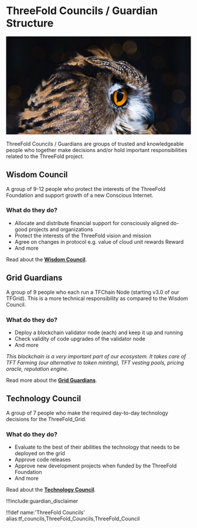 # ThreeFold Councils / Guardian Structure

![](img/owl.jpg)

ThreeFold Councils / Guardians are groups of trusted and knowledgeable people who together make decisions and/or hold important responsibilities related to the ThreeFold project.

## Wisdom Council

A group of 9-12 people who protect the interests of the ThreeFold Foundation and support growth of a new Conscious Internet.

### What do they do?

- Allocate and distribute financial support for consciously aligned do-good projects and organizations
- Protect the interests of the ThreeFold vision and mission
- Agree on changes in protocol e.g. value of cloud unit rewards Reward
- And more

Read about the [**Wisdom Council**](wisdom_council).

## Grid Guardians

A group of 9 people who each run a TFChain Node (starting v3.0 of our TFGrid). This is a more technical responsibility as compared to the Wisdom Council.

### What do they do?

- Deploy a blockchain validator node (each) and keep it up and running
- Check validity of code upgrades of the validator node
- And more

*This blockchain is a very important part of our ecosystem. It takes care of TFT Farming (our alternative to token minting), TFT vesting pools, pricing oracle, reputation engine.*

Read more about the [**Grid Guardians**](grid_guardians).

## Technology Council

A group of 7 people who make the required day-to-day technology decisions for the ThreeFold_Grid.

### What do they do?

- Evaluate to the best of their abilities the technology that needs to be deployed on the grid
- Approve code releases
- Approve new development projects when funded by the ThreeFold Foundation
- And more

Read about the [**Technology Council**](technology_council).

!!!include:guardian_disclaimer

!!!def name:'ThreeFold Councils' alias:tf_councils,ThreeFold_Councils,ThreeFold_Council